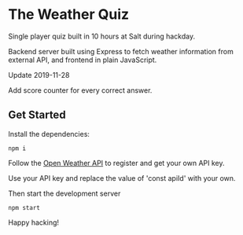 # The Weather Quiz
Single player quiz built in 10 hours at Salt during hackday.

Backend server built using Express to fetch weather information from external API, and frontend in plain JavaScript.

Update 2019-11-28

Add score counter for every correct answer.

## Get Started
Install the dependencies:
```
npm i
```
Follow the [Open Weather API](https://openweathermap.org/api) to register and get your own API key.

Use your API key and replace the value of 'const apiId' with your own.

Then start the development server
```
npm start
```

Happy hacking!
